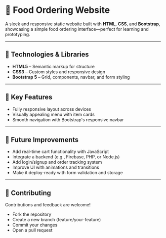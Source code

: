 # 🍔 Food Ordering Website

A sleek and responsive static website built with **HTML**, **CSS**, and **Bootstrap**, showcasing a simple food ordering 
interface—perfect for learning and prototyping.

---

## 🧰 Technologies & Libraries

- **HTML5** – Semantic markup for structure  
- **CSS3** – Custom styles and responsive design  
- **Bootstrap 5** – Grid, components, navbar, and form styling  

---

## 🎯 Key Features

- Fully responsive layout across devices  
- Visually appealing menu with item cards  
- Smooth navigation with Bootstrap's responsive navbar

---

## 📌 Future Improvements
	
- Add real-time cart functionality with JavaScript
- Integrate a backend (e.g., Firebase, PHP, or Node.js)
- Add login/signup and order tracking system
- Improve UI with animations and transitions
- Make it deploy-ready with form validation and storage

---

## 🤝 Contributing

Contributions and feedback are welcome!
- Fork the repository
- Create a new branch (feature/your-feature)
- Commit your changes
- Open a pull request